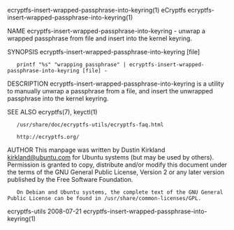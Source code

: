 ecryptfs-insert-wrapped-passphrase-into-keyring(1)                   eCryptfs                   ecryptfs-insert-wrapped-passphrase-into-keyring(1)

NAME
       ecryptfs-insert-wrapped-passphrase-into-keyring - unwrap a wrapped passphrase from file and insert into the kernel keyring.

SYNOPSIS
       ecryptfs-insert-wrapped-passphrase-into-keyring [file]

       printf "%s" "wrapping passphrase" | ecryptfs-insert-wrapped-passphrase-into-keyring [file] -

DESCRIPTION
       ecryptfs-insert-wrapped-passphrase-into-keyring  is  a  utility  to  manually  unwrap  a  passphrase  from a file, and insert the unwrapped
       passphrase into the kernel keyring.

SEE ALSO
       ecryptfs(7), keyctl(1)

       /usr/share/doc/ecryptfs-utils/ecryptfs-faq.html

       http://ecryptfs.org/

AUTHOR
       This manpage was written by Dustin Kirkland <kirkland@ubuntu.com> for Ubuntu systems (but may be used by others).  Permission is granted to
       copy, distribute and/or modify this document under the terms of the GNU General Public License, Version 2 or any later version published by
       the Free Software Foundation.

       On Debian and Ubuntu systems, the complete text of the GNU General Public License can be found in /usr/share/common-licenses/GPL.

ecryptfs-utils                                                      2008-07-21                  ecryptfs-insert-wrapped-passphrase-into-keyring(1)
